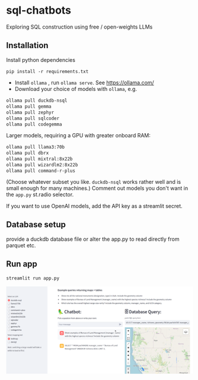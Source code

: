 # sql-chatbots

Exploring SQL construction using free / open-weights LLMs

## Installation

Install python dependencies

```
pip install -r requirements.txt
```

- Install `ollama` , run `ollama serve`.  See <https://ollama.com/>
- Download your choice of models with `ollama`, e.g. 

```
ollama pull duckdb-nsql
ollama pull gemma
ollama pull zephyr
ollama pull sqlcoder
ollama pull codegemma
```

Larger models, requiring a GPU with greater onboard RAM:

```
ollama pull llama3:70b
ollama pull dbrx
ollama pull mixtral:8x22b
ollama pull wizardlm2:8x22b
ollama pull command-r-plus
```

(Choose whatever subset you like. `duckdb-nsql` works rather well and is small enough for many machines.)
Comment out models you don't want in the `app.py` st.radio selector.  


If you want to use OpenAI models, add the API key as a streamlit secret.  


## Database setup

provide a duckdb database file or alter the app.py to read directly from parquet etc.

## Run app

```bash
streamlit run app.py
```

![screenshot of app](img/screenshot.png)